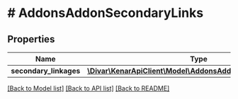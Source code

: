 # # AddonsAddonSecondaryLinks

## Properties

Name | Type | Description | Notes
------------ | ------------- | ------------- | -------------
**secondary_linkages** | [**\Divar\KenarApiClient\Model\AddonsAddonSecondaryLinkage[]**](AddonsAddonSecondaryLinkage.md) |  | [optional]

[[Back to Model list]](../../README.md#models) [[Back to API list]](../../README.md#endpoints) [[Back to README]](../../README.md)

